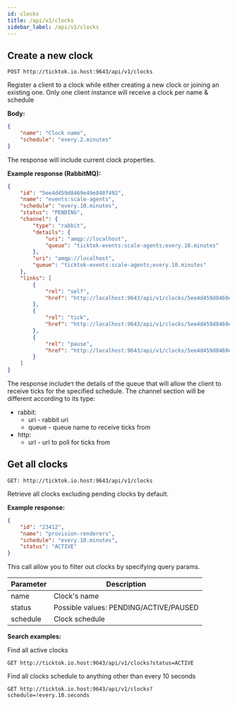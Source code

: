 ```yaml
---
id: clocks 
title: /api/v1/clocks
sidebar_label: /api/v1/clocks
---
```


## Create a new clock
```POST http://ticktok.io.host:9643/api/v1/clocks```

Register a client to a clock while either creating a new clock or joining an existing one. Only one client instance will receive a clock per name & schedule 

**Body:**
```json
{
    "name": "Clock name",
    "schedule": "every.2.minutes"
}
``` 

The response will include current clock properties.

**Example response (RabbitMQ):**
```json
{
    "id": "5ee4d459d8469e49e848f492",
    "name": "events:scale-agents",
    "schedule": "every.10.minutes",
    "status": "PENDING",
    "channel": {
        "type": "rabbit",
        "details": {
            "uri": "amqp://localhost",
            "queue": "ticktok-events:scale-agents;every.10.minutes"
        },
        "uri": "amqp://localhost",
        "queue": "ticktok-events:scale-agents;every.10.minutes"
    },
    "links": [
        {
            "rel": "self",
            "href": "http://localhost:9643/api/v1/clocks/5ee4d459d8469e49e848f492"
        },
        {
            "rel": "tick",
            "href": "http://localhost:9643/api/v1/clocks/5ee4d459d8469e49e848f492/tick"
        },
        {
            "rel": "pause",
            "href": "http://localhost:9643/api/v1/clocks/5ee4d459d8469e49e848f492/pause"
        }
    ]
}
```

The response includeד the details of the queue that will allow the client to receive ticks for the specified schedule. The channel section will be different according to its type:
* rabbit:
  - uri - rabbit uri 
  - queue - queue name to receive ticks from
* http:
  - url - url to poll for ticks from  

## Get all clocks
```GET: http://ticktok.io.host:9643/api/v1/clocks```

Retrieve all clocks excluding pending clocks by default. 

**Example response:**
```json
{
    "id": "23412",
    "name": "provision-renderers",
    "schedule": "every.10.minutes",
    "status": "ACTIVE"
}
```

This call allow you to filter out clocks by specifying query params.

|Parameter |Description                             |
|----------|----------------------------------------|
| name     | Clock's name                           |
| status   | Possible values: PENDING/ACTIVE/PAUSED |
| schedule | Clock schedule                         |


**Search examples:**

Find all active clocks
```
GET http://ticktok.io.host:9643/api/v1/clocks?status=ACTIVE
```
Find all clocks schedule to anything other than every 10 seconds
```
GET http://ticktok.io.host:9643/api/v1/clocks?schedule=!every.10.seconds
```

